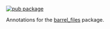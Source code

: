[![pub package](https://img.shields.io/pub/v/barrel_files_annotation.svg)](https://pub.dartlang.org/packages/barrel_files_annotation)

Annotations for the [barrel_files](https://pub.dartlang.org/packages/barrel_files) package.
